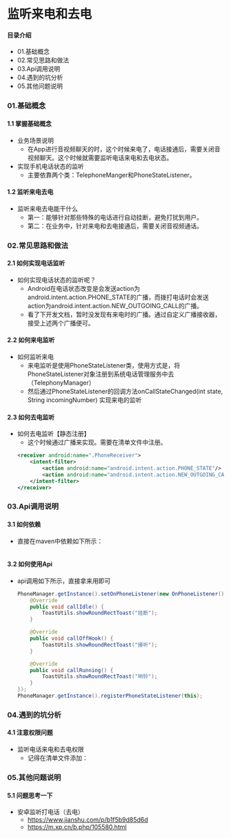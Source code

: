 # 监听来电和去电
#### 目录介绍
- 01.基础概念
- 02.常见思路和做法
- 03.Api调用说明
- 04.遇到的坑分析
- 05.其他问题说明



### 01.基础概念
#### 1.1 掌握基础概念
- 业务场景说明
    - 在App进行音视频聊天的时，这个时候来电了，电话接通后，需要关闭音视频聊天。这个时候就需要监听电话来电和去电状态。
- 实现手机电话状态的监听
    - 主要依靠两个类：TelephoneManger和PhoneStateListener。


#### 1.2 监听来电去电
- 监听来电去电能干什么
    - 第一：能够针对那些特殊的电话进行自动挂断，避免打扰到用户。
    - 第二：在业务中，针对来电和去电接通后，需要关闭音视频通话。


### 02.常见思路和做法
#### 2.1 如何实现电话监听
- 如何实现电话状态的监听呢？
    - Android在电话状态改变是会发送action为android.intent.action.PHONE_STATE的广播，而拨打电话时会发送action为android.intent.action.NEW_OUTGOING_CALL的广播。
    - 看了下开发文档，暂时没发现有来电时的广播。通过自定义广播接收器，接受上述两个广播便可。


#### 2.2 如何来电监听
- 如何监听来电
    - 来电监听是使用PhoneStateListener类，使用方式是，将PhoneStateListener对象注册到系统电话管理服务中去（TelephonyManager）
    - 然后通过PhoneStateListener的回调方法onCallStateChanged(int state, String incomingNumber) 实现来电的监听


#### 2.3 如何去电监听
- 如何去电监听【静态注册】
    - 这个时候通过广播来实现。需要在清单文件中注册。
    ``` xml
    <receiver android:name=".PhoneReceiver">
        <intent-filter>
            <action android:name="android.intent.action.PHONE_STATE"/>
            <action android:name="android.intent.action.NEW_OUTGOING_CALL" />
        </intent-filter>
    </receiver>
    ```



### 03.Api调用说明
#### 3.1 如何依赖
- 直接在maven中依赖如下所示：
    ``` java
    
    ```


#### 3.2 如何使用Api
- api调用如下所示，直接拿来用即可
    ``` java
    PhoneManager.getInstance().setOnPhoneListener(new OnPhoneListener() {
        @Override
        public void callIdle() {
            ToastUtils.showRoundRectToast("挂断");
        }

        @Override
        public void callOffHook() {
            ToastUtils.showRoundRectToast("接听");
        }

        @Override
        public void callRunning() {
            ToastUtils.showRoundRectToast("响铃");
        }
    });
    PhoneManager.getInstance().registerPhoneStateListener(this);
    ```



### 04.遇到的坑分析
#### 4.1 注意权限问题
- 监听电话来电和去电权限
    - 记得在清单文件添加：<uses-permission android:name="android.permission.CALL_PHONE" />




### 05.其他问题说明
#### 5.1 问题思考一下
- 安卓监听打电话（去电）
    - https://www.jianshu.com/p/b1f5b9d85d6d
    - https://m.xp.cn/b.php/105580.html

